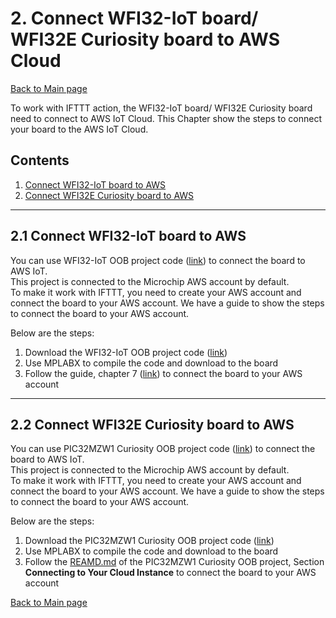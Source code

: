 # 2. Connect WFI32-IoT board/ WFI32E Curiosity board to AWS Cloud

[Back to Main page](../README.md#contents)  

To work with IFTTT action, the WFI32-IoT board/ WFI32E Curiosity board need to connect to AWS IoT Cloud. This Chapter show the steps to connect your board to the AWS IoT Cloud.

## Contents

1. [Connect WFI32-IoT board to AWS](#chapter2.1)
1. [Connect WFI32E Curiosity board to AWS](#chapter2.2)
---
## 2.1 Connect WFI32-IoT board to AWS<a name="chapter2.1"></a>

You can use WFI32-IoT OOB project code ([link](https://github.com/MicrochipTech/WFI32-IoT)) to connect the board to AWS IoT.  
This project is connected to the Microchip AWS account by default.  
To make it work with IFTTT, you need to create your AWS account and connect the board to your AWS account. We have a guide to show the steps to connect the board to your AWS account.  

Below are the steps: 
1. Download the WFI32-IoT OOB project code ([link](https://github.com/MicrochipTech/WFI32-IoT))
2. Use MPLABX to compile the code and download to the board
3. Follow the guide, chapter 7 ([link](https://github.com/amrabdelmoghny/WFI32-IoT/blob/main/HowItWorks.md#chapter7)) to connect the board to your AWS account

---

## 2.2 Connect WFI32E Curiosity board to AWS<a name="chapter2.2"></a>

You can use PIC32MZW1 Curiosity OOB project code ([link](https://github.com/MicrochipTech/PIC32MZW1_Curiosity_OOB)) to connect the board to AWS IoT.  
This project is connected to the Microchip AWS account by default.  
To make it work with IFTTT, you need to create your AWS account and connect the board to your AWS account. We have a guide to show the steps to connect the board to your AWS account.  

Below are the steps: 
1. Download the PIC32MZW1 Curiosity OOB project code ([link](https://github.com/MicrochipTech/PIC32MZW1_Curiosity_OOB))
2. Use MPLABX to compile the code and download to the board
3. Follow the [REAMD.md](https://github.com/MicrochipTech/PIC32MZW1_Curiosity_OOB/blob/master/README.md) of the PIC32MZW1 Curiosity OOB project, Section **Connecting to Your Cloud Instance** to connect the board to your AWS account


[Back to Main page](../README.md#contents)  